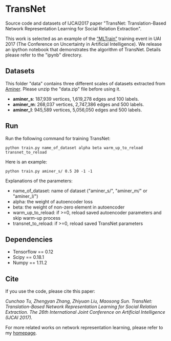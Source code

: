 # TransNet
Source code and datasets of IJCAI2017 paper "TransNet: Translation-Based Network Representation Learning for Social Relation Extraction".

This work is selected as an example of the [“MLTrain”](http://auai.org/uai2017/training.php) training event in UAI 2017 (The Conference on Uncertainty in Artificial Intelligence). We release an ipython notebook that demonstrates the algorithm of TransNet. Details please refer to the "ipynb" directory.

## Datasets
This folder "data" contains three different scales of datasets extracted from [Aminer](https://cn.aminer.org/). Please unzip the "data.zip" file before using it.

* **aminer_s**: 187,939 vertices, 1,619,278 edges and 100 labels.
* **aminer_m**: 268,037 vertices, 2,747,386 edges and 500 labels.
* **aminer_l**: 945,589 vertices, 5,056,050 edges and 500 labels.

## Run

Run the following command for training TransNet:

    python train.py name_of_dataset alpha beta warm_up_to_reload transnet_to_reload

Here is an example:

    python train.py aminer_s/ 0.5 20 -1 -1
    
Explanations of the parameters:

* name_of_dataset: name of dataset ("aminer_s/", "aminer_m/" or "aminer_l/")
* alpha: the weight of autoencoder loss
* beta: the weight of non-zero element in autoencoder
* warm_up_to_reload: if >=0, reload saved autoencoder parameters and skip warm-up process
* transnet_to_reload: if >=0, reload saved TransNet parameters

## Dependencies
* Tensorflow == 0.12
* Scipy == 0.18.1
* Numpy == 1.11.2

## Cite
If you use the code, please cite this paper:

_Cunchao Tu, Zhengyan Zhang, Zhiyuan Liu, Maosong Sun. TransNet: Translation-Based Network Representation Learning for Social Relation Extraction.  The 26th International Joint Conference on Artificial Intelligence (IJCAI 2017)._

For more related works on network representation learning, please refer to my [homepage](http://thunlp.org/~tcc/).
